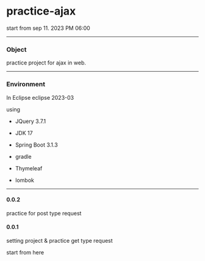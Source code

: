 # practice-ajax
  start from sep 11. 2023 PM 06:00

****
### Object

practice project for ajax in web.

****
### Environment
  In Eclipse eclipse 2023-03

  using 

- JQuery 3.7.1

  
- JDK 17

  
- Spring Boot 3.1.3


- gradle

  
- Thymeleaf


- lombok



****


#### 0.0.2


practice for post type request


#### 0.0.1


setting project & practice get type request 


start from here
